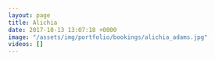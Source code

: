 ```yaml
---
layout: page
title: Alichia
date: 2017-10-13 13:07:18 +0000
image: "/assets/img/portfolio/bookings/alichia_adams.jpg"
videos: []
---
```

